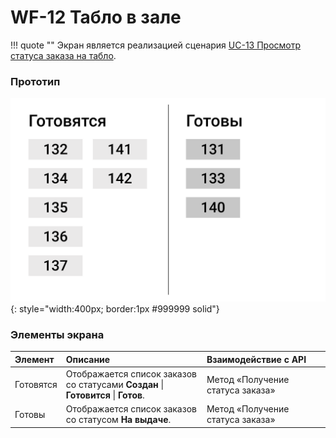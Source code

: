 # WF-12 Табло в зале

!!! quote ""
    Экран является реализацией сценария [UC-13 Просмотр статуса заказа на табло](../requirements/uc13.md).

### Прототип

![](../img/screen12.png){: style="width:400px; border:1px #999999 solid"}
### Элементы экрана

| **Элемент** | **Описание**                                                                       | Взаимодействие&nbsp;с&nbsp;API   |
| :---------- | :--------------------------------------------------------------------------------- | :------------------------------- |
| Готовятся   | Отображается список заказов со статусами **Создан** \| **Готовится** \| **Готов**. | Метод «Получение статуса заказа» |
| Готовы      | Отображается список заказов со статусом **На выдаче**.                             | Метод «Получение статуса заказа» |


